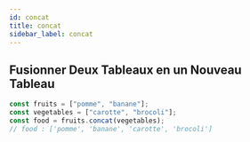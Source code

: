 ```yaml
---
id: concat
title: concat
sidebar_label: concat
---
```


## Fusionner Deux Tableaux en un Nouveau Tableau

```javascript
const fruits = ["pomme", "banane"];
const vegetables = ["carotte", "brocoli"];
const food = fruits.concat(vegetables);
// food : ['pomme', 'banane', 'carotte', 'brocoli']
```
